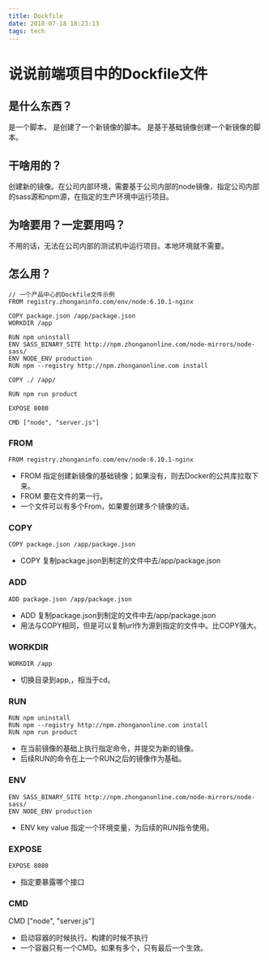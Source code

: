 ```yaml
---
title: Dockfile
date: 2018-07-18 18:23:13
tags: tech
---
```


# 说说前端项目中的Dockfile文件

    
## 是什么东西？

是一个脚本。
是创建了一个新镜像的脚本。
是基于基础镜像创建一个新镜像的脚本。


## 干啥用的？

创建新的镜像。在公司内部环境，需要基于公司内部的node镜像，指定公司内部的sass源和npm源，在指定的生产环境中运行项目。


## 为啥要用？一定要用吗？

不用的话，无法在公司内部的测试机中运行项目。本地环境就不需要。

## 怎么用？

    // 一个产品中心的Dockfile文件示例
    FROM registry.zhonganinfo.com/env/node:6.10.1-nginx
    
    COPY package.json /app/package.json
    WORKDIR /app
    
    RUN npm uninstall
    ENV SASS_BINARY_SITE http://npm.zhonganonline.com/node-mirrors/node-sass/
    ENV NODE_ENV production
    RUN npm --registry http://npm.zhonganonline.com install
    
    COPY ./ /app/
    
    RUN npm run product
    
    EXPOSE 8080
    
    CMD ["node", "server.js"]


### FROM

    FROM registry.zhonganinfo.com/env/node:6.10.1-nginx

* FROM 指定创建新镜像的基础镜像；如果没有，则去Docker的公共库拉取下来。
* FROM 要在文件的第一行。
* 一个文件可以有多个From，如果要创建多个镜像的话。

### COPY

    COPY package.json /app/package.json

* COPY 复制package.json到制定的文件中去/app/package.json

### ADD

    ADD package.json /app/package.json

* ADD 复制package.json到制定的文件中去/app/package.json
* 用法与COPY相同，但是可以复制url作为源到指定的文件中。比COPY强大。

### WORKDIR

    WORKDIR /app
    
* 切换目录到app,，相当于cd。

### RUN

    RUN npm uninstall
    RUN npm --registry http://npm.zhonganonline.com install
    RUN npm run product
    
* 在当前镜像的基础上执行指定命令，并提交为新的镜像。
* 后续RUN的命令在上一个RUN之后的镜像作为基础。

### ENV

    ENV SASS_BINARY_SITE http://npm.zhonganonline.com/node-mirrors/node-sass/
    ENV NODE_ENV production
    
* ENV key value 指定一个环境变量，为后续的RUN指令使用。

### EXPOSE

    EXPOSE 8080
    
* 指定要暴露哪个接口

### CMD

CMD ["node", "server.js"]

* 启动容器的时候执行。构建的时候不执行
* 一个容器只有一个CMD。如果有多个，只有最后一个生效。



